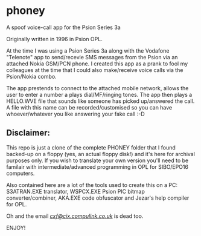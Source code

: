 # phoney

A spoof voice-call app for the Psion Series 3a

Originally written in 1996 in Psion OPL.

At the time I was using a Psion Series 3a along with the Vodafone "Telenote" app to send/recevie SMS messages from the Psion via an attached Nokia GSM/PCN phone. I created this app as a prank to fool my colleagues at the time that I could also make/receive voice calls via the Psion/Nokia combo.

The app prestends to connect to the attached mobile network, allows the  user to enter a number a plays dial/MF/ringing tones. The app then plays a HELLO.WVE file that sounds like someone has picked up/answered the call. A file with this name can be recorded/customised so you can have whoever/whatever you like answering your fake call :-D

## **Disclaimer**: 
This repo is just a clone of the complete PHONEY folder that I found backed-up on a floppy (yes, an actual floppy disk!) and it's here for archival purposes only. If you wish to translate your own version you'll need to be familair with intermediate/advanced programming in OPL for SIBO/EPO16 computers. 

Also contained here are a lot of the tools used to create this on a PC: S3ATRAN.EXE translator, WSPCX.EXE Psion PIC bitmap converter/combiner, AKA.EXE code obfuscator and Jezar's help compiler for OPL.

Oh and the email *cxf@cix.compulink.co.uk* is dead too.


ENJOY!
